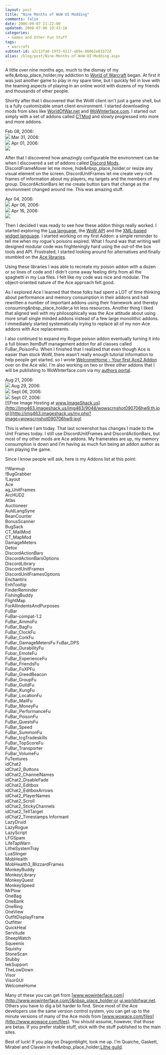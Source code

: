 ```yaml
---
layout: post
title: "Nine Months of WoW UI Modding"
comments: false
date: 2006-09-07 21:22:00
updated: 2008-07-06 19:43:18
categories:
 - Games and Other Fun Stuff
tags:
 - warcraft
subtext-id: a2c13fa0-19f3-4217-a89e-86062e81b72d
alias: /blog/post/Nine-Months-of-WoW-UI-Modding.aspx
---
```



A little over nine months ago, much to the dismay of my wife,&nbsp_place_holder;my addiction to [World of Warcraft](http://www.worldofwarcraft.com/) began. At first it was just another game to play in my spare time, but I quickly fell in love with the teaming aspects of playing in an online world with dozens of my friends and thousands of other people. 

Shortly after that I discovered that the WoW client isn't just a game shell, but is a fully customizable smart client environment. I started downloading mods from sites like [WorldOfWar.net](http://ui.worldofwar.net/) and [WoWInterface.com](http://www.wowinterface.com/). I started out simply with a set of addons called [CTMod](http://www.ctmod.net/) and slowly progressed into more and more addons. 

Feb 08, 2006:  
[![](http://img399.imageshack.us/img399/1351/WoWScrnShot_020806.th.jpg)](http://img399.imageshack.us/my.php?image=WoWScrnShot_020806.jpg)
Mar 31, 2006:  
[![](http://img399.imageshack.us/img399/2875/WoWScrnShot_031506.th.jpg)](http://img399.imageshack.us/my.php?image=WoWScrnShot_031506.jpg)
Apr 01, 2006:  
[![](http://img399.imageshack.us/img399/4683/WoWScrnShot_040106.th.jpg)](http://img399.imageshack.us/my.php?image=WoWScrnShot_040106.jpg)

After that I discovered how amazingly configurable the environment can be when I discovered a set of addons called [Discord Mods](http://www.discordmods.com/). DiscordFrameMover let me move, hide&nbsp_place_holder;or resize any visual element on the screen. DiscordUnitFrames let me create very rich frames of information about my players, my targets and the members of my group. DiscordActionBars let me create button bars that change as the environment changed around me. This was amazing stuff. 

Apr 04, 2006:  
[![](http://img399.imageshack.us/img399/1562/WoWScrnShot_040406.th.jpg)](http://img399.imageshack.us/my.php?image=WoWScrnShot_040406.jpg)
Apr 06, 2006:  
[![](http://img399.imageshack.us/img399/5392/WoWScrnShot_040606.th.jpg)](http://img399.imageshack.us/my.php?image=WoWScrnShot_040606.jpg)
Apr 16, 2006:  
[![](http://img399.imageshack.us/img399/7025/WoWScrnShot_041606.th.jpg)](http://img399.imageshack.us/my.php?image=WoWScrnShot_041606.jpg)

Then I decided I was ready to see how these addon things really worked. I started exploring the [Lua language](http://www.lua.org/home.html), the [WoW API](http://www.wowwiki.com/World_of_Warcraft_API) and the [XML-based widget language](http://www.wowwiki.com/XML_User_Interface). I started working on my first Addon: a simple reminder to tell me when my rogue's poisons expired. What I found was that writing well designed modular code was frighteningly hard using the out-of-the box tools and API. Frustrated, I started looking around for alternatives and finally stumbled on the [Ace libraries](http://www.wowace.com/). 

Using these libraries I was able to recreate my poison addon with a dozen or so lines of code and I didn't come away feeling dirty from all the spaghetti in my Lua files. I felt like my code was nice and modular. The object-oriented nature of the Ace approach felt good. 

As I explored Ace I learned that these folks had spent a LOT of time thinking about performance and memory consumption in their addons and had rewritten a number of important addons using their framework and thereby consuming&nbsp_place_holder;a lot less resources. Another thing I liked that aligned well with my philosophically was the Ace attitude about using more small single minded addons instead of a few large monolithic addons. I immediately started systematically trying to replace all of my non-Ace addons with Ace replacements. 

I also continued to expand my Rogue poison addon eventually turning it into a full blown ItemBuff management addon for all classes called FuBar_PoisonFu. When I finished that I realized that even though Ace is easier than stock WoW, there wasn't really enough tutorial information to help people get started, so I wrote [WelcomeHome - Your first Ace2 Addon](http://www.wowace.com/index.php/WelcomeHome_-_Your_first_Ace2_Addon) over on the Ace wiki. I'm also working on two or three other addons that I will be publishing to WoWInterface.com via my [authors portal](http://provost.wowinterface.com/). 

Aug 21, 2006:  
[![](http://img399.imageshack.us/img399/3909/WoWScrnShot_082106.th.jpg)](http://img399.imageshack.us/my.php?image=WoWScrnShot_082106.jpg)
Aug 29, 2006:  
[![](http://img399.imageshack.us/img399/8076/WoWScrnShot_082906.th.jpg)](http://img399.imageshack.us/my.php?image=WoWScrnShot_082906.jpg)
Sept 06, 2006:  
[![](http://img399.imageshack.us/img399/6432/WoWScrnShot_090606.th.jpg)](http://img399.imageshack.us/my.php?image=WoWScrnShot_090606.jpg)
Sept 07, 2006:  
[![Free Image Hosting at www.ImageShack.us](http://img463.imageshack.us/img463/9048/wowscrnshot090706hw9.th.jpg)](http://img463.imageshack.us/my.php?image=wowscrnshot090706hw9.jpg)

This is where I am today. That last screenshot has changes I made to the Unit Frames today. I still use DiscordUnitFrames and DiscordActionBars, but most of my other mods are Ace addons. My framerates are up, my memory consumption is down and I'm having as much fun being an addon author as I am playing the game. 

Since I know people will ask, here is my Addons list at this point: 

!!Warmup  
!BugGrabber  
!Layout  
Ace  
ag_UnitFrames  
ArcHUD2  
Atlas  
Auctioneer  
AuldLangSyne  
BeanCounter  
BonusScanner  
BugSack  
CT_MailMod  
CT_MapMod  
DamageMeters  
Detox  
DiscordActionBars  
DiscordActionBarsOptions  
DiscordLibrary  
DiscordUnitFrames  
DiscordUnitFramesOptions  
Enchantrix  
EnhTooltip  
FinderReminder  
FishingBuddy  
FlightMap  
ForAllIndentsAndPurposes  
FuBar  
FuBar-compat-1.2  
FuBar_AmmoFu  
FuBar_BagFu  
FuBar_ClockFu  
FuBar_CorkFu  
FuBar_DamageMetersFu 
FuBar_DPS  
FuBar_DurabilityFu  
Fubar_EmoteFu  
FuBar_ExperienceFu  
FuBar_FriendsFu  
FuBar_FuXPFu  
FuBar_GreedBeacon  
FuBar_GroupFu  
FuBar_GuildFu  
FuBar_KungFu  
FuBar_LocationFu  
FuBar_MailFu  
FuBar_MoneyFu  
FuBar_PerformanceFu  
FuBar_PoisonFu  
FuBar_QuestsFu  
FuBar_Speed  
FuBar_SummonFu  
FuBar_tcgTradeskills  
FuBar_TopScoreFu  
FuBar_Transporter  
FuBar_VolumeFu  
FuTextures  
idChat2  
idChat2_Buttons  
idChat2_ChannelNames  
idChat2_DisableFade  
idChat2_Editbox  
idChat2_EditboxArrows  
idChat2_PlayerNames  
idChat2_Scroll  
idChat2_StickyChannels  
idChat2_TellTarget  
idChat2_Timestamps
Informant  
LazyDruid  
LazyRogue  
LazyScript  
LFGSpam  
LifeTapWarn  
LitheSystemTray  
LuaSlinger  
MobHealth  
MobHealth3_BlizzardFrames  
MonkeyBuddy  
MonkeyLibrary  
MonkeyQuest  
MonkeySpeed  
MrPlow  
OneBag  
OneBank  
OneRing  
OneView  
OutfitDisplayFrame  
Outfitter  
QuickHeal  
Servitude  
SheepWatch  
Squeenix  
Squishy  
StoneScan  
Stubby  
tekSupport  
TheLowDown  
Visor  
VisorGUI  
WelcomeHome 

Many of these you can get from [www.wowinterface.com](http://www.wowinterface.com/)&nbsp_place_holder;or [ui.worldofwar.net](http://ui.worldofwar.net/). Others you have to dig a bit harder to find. Since most of the Ace developers use the same version control system, you can get up to the minute versions of many of the Ace mods from [www.wowace.com/files](http://www.wowace.com/files). You should assume, however, that those are betas. If you prefer stable stuff, stick with the stuff published to the main sites. 

Best of luck! If you play on Dragonblight, look me up. I'm Quaiche, Gaskett, Mirabel and Clavain in the&nbsp_place_holder;[Lithe guild](http://groups.yahoo.com/group/litheguild). 
